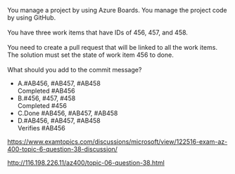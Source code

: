 You manage a project by using Azure Boards. You manage the project code by using GitHub.<br/><br/>You have three work items that have IDs of 456, 457, and 458.<br/><br/>You need to create a pull request that will be linked to all the work items. The solution must set the state of work item 456 to done.<br/><br/>What should you add to the commit message?<ul><li class="multi-choice-item correct-hidden"><span class="multi-choice-letter" data-choice-letter="A">A.</span>#AB456, #AB457, #AB458<br/>Completed #AB456</li><li class="multi-choice-item"><span class="multi-choice-letter" data-choice-letter="B">B.</span>#456, #457, #458<br/>Completed #456</li><li class="multi-choice-item"><span class="multi-choice-letter" data-choice-letter="C">C.</span>Done #AB456, #AB457, #AB458</li><li class="multi-choice-item"><span class="multi-choice-letter" data-choice-letter="D">D.</span>#AB456, #AB457, #AB458<br/>Verifies #AB456</li></ul><p><a href="https://www.examtopics.com/discussions/microsoft/view/122516-exam-az-400-topic-6-question-38-discussion/">https://www.examtopics.com/discussions/microsoft/view/122516-exam-az-400-topic-6-question-38-discussion/</a></p><p><a href="http://116.198.226.11/az400/topic-06-question-38.html">http://116.198.226.11/az400/topic-06-question-38.html</a></p><script src="https://giscus.app/client.js"                    data-repo="azsamples/az204"                    data-repo-id="R_kgDOMRXzDQ"                    data-category="General"                    data-category-id="DIC_kwDOMRXzDc4Cgi27"                    data-mapping="pathname"                    data-strict="1"                    data-reactions-enabled="0"                    data-emit-metadata="0"                    data-input-position="bottom"                    data-theme="preferred_color_scheme"                    data-lang="en"                    crossorigin="anonymous"                    async>                    </script>